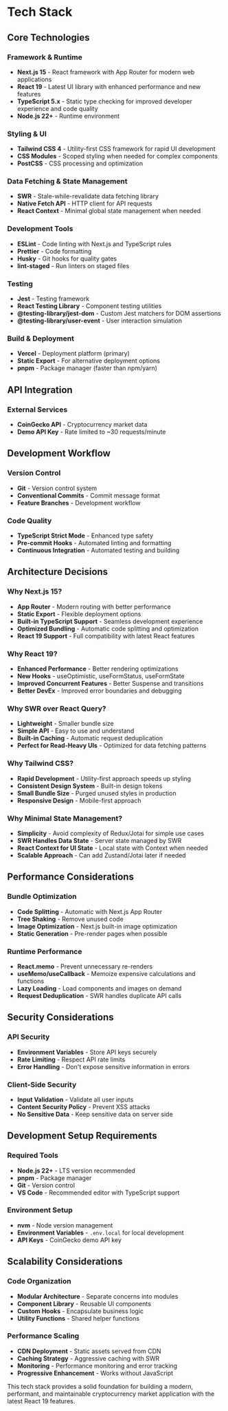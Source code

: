 # Tech Stack

## Core Technologies

### Framework & Runtime
- **Next.js 15** - React framework with App Router for modern web applications
- **React 19** - Latest UI library with enhanced performance and new features
- **TypeScript 5.x** - Static type checking for improved developer experience and code quality
- **Node.js 22+** - Runtime environment

### Styling & UI
- **Tailwind CSS 4** - Utility-first CSS framework for rapid UI development
- **CSS Modules** - Scoped styling when needed for complex components
- **PostCSS** - CSS processing and optimization

### Data Fetching & State Management
- **SWR** - Stale-while-revalidate data fetching library
- **Native Fetch API** - HTTP client for API requests
- **React Context** - Minimal global state management when needed

### Development Tools
- **ESLint** - Code linting with Next.js and TypeScript rules
- **Prettier** - Code formatting
- **Husky** - Git hooks for quality gates
- **lint-staged** - Run linters on staged files

### Testing
- **Jest** - Testing framework
- **React Testing Library** - Component testing utilities
- **@testing-library/jest-dom** - Custom Jest matchers for DOM assertions
- **@testing-library/user-event** - User interaction simulation

### Build & Deployment
- **Vercel** - Deployment platform (primary)
- **Static Export** - For alternative deployment options
- **pnpm** - Package manager (faster than npm/yarn)

## API Integration

### External Services
- **CoinGecko API** - Cryptocurrency market data
- **Demo API Key** - Rate limited to ~30 requests/minute

## Development Workflow

### Version Control
- **Git** - Version control system
- **Conventional Commits** - Commit message format
- **Feature Branches** - Development workflow

### Code Quality
- **TypeScript Strict Mode** - Enhanced type safety
- **Pre-commit Hooks** - Automated linting and formatting
- **Continuous Integration** - Automated testing and building

## Architecture Decisions

### Why Next.js 15?
- **App Router** - Modern routing with better performance
- **Static Export** - Flexible deployment options
- **Built-in TypeScript Support** - Seamless development experience
- **Optimized Bundling** - Automatic code splitting and optimization
- **React 19 Support** - Full compatibility with latest React features

### Why React 19?
- **Enhanced Performance** - Better rendering optimizations
- **New Hooks** - useOptimistic, useFormStatus, useFormState
- **Improved Concurrent Features** - Better Suspense and transitions
- **Better DevEx** - Improved error boundaries and debugging

### Why SWR over React Query?
- **Lightweight** - Smaller bundle size
- **Simple API** - Easy to use and understand
- **Built-in Caching** - Automatic request deduplication
- **Perfect for Read-Heavy UIs** - Optimized for data fetching patterns

### Why Tailwind CSS?
- **Rapid Development** - Utility-first approach speeds up styling
- **Consistent Design System** - Built-in design tokens
- **Small Bundle Size** - Purged unused styles in production
- **Responsive Design** - Mobile-first approach

### Why Minimal State Management?
- **Simplicity** - Avoid complexity of Redux/Jotai for simple use cases
- **SWR Handles Data State** - Server state managed by SWR
- **React Context for UI State** - Local state with Context when needed
- **Scalable Approach** - Can add Zustand/Jotai later if needed

## Performance Considerations

### Bundle Optimization
- **Code Splitting** - Automatic with Next.js App Router
- **Tree Shaking** - Remove unused code
- **Image Optimization** - Next.js built-in image optimization
- **Static Generation** - Pre-render pages when possible

### Runtime Performance
- **React.memo** - Prevent unnecessary re-renders
- **useMemo/useCallback** - Memoize expensive calculations and functions
- **Lazy Loading** - Load components and images on demand
- **Request Deduplication** - SWR handles duplicate API calls

## Security Considerations

### API Security
- **Environment Variables** - Store API keys securely
- **Rate Limiting** - Respect API rate limits
- **Error Handling** - Don't expose sensitive information in errors

### Client-Side Security
- **Input Validation** - Validate all user inputs
- **Content Security Policy** - Prevent XSS attacks
- **No Sensitive Data** - Keep sensitive data on server side

## Development Setup Requirements

### Required Tools
- **Node.js 22+** - LTS version recommended
- **pnpm** - Package manager
- **Git** - Version control
- **VS Code** - Recommended editor with TypeScript support

### Environment Setup
- **nvm** - Node version management
- **Environment Variables** - `.env.local` for local development
- **API Keys** - CoinGecko demo API key

## Scalability Considerations

### Code Organization
- **Modular Architecture** - Separate concerns into modules
- **Component Library** - Reusable UI components
- **Custom Hooks** - Encapsulate business logic
- **Utility Functions** - Shared helper functions

### Performance Scaling
- **CDN Deployment** - Static assets served from CDN
- **Caching Strategy** - Aggressive caching with SWR
- **Monitoring** - Performance monitoring and error tracking
- **Progressive Enhancement** - Works without JavaScript

This tech stack provides a solid foundation for building a modern, performant, and maintainable cryptocurrency market application with the latest React 19 features.